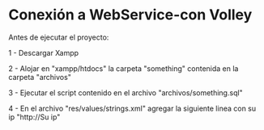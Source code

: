 # Conexión a WebService-con Volley

Antes de ejecutar el proyecto:

1 - Descargar Xampp

2 - Alojar en "xampp/htdocs" la carpeta "something" contenida en la carpeta "archivos"

3 - Ejecutar el script contenido en el archivo "archivos/something.sql"

4 - En el archivo "res/values/strings.xml" agregar la siguiente linea con su ip 
  	"<string name='ip'>http://Su ip</string>"

